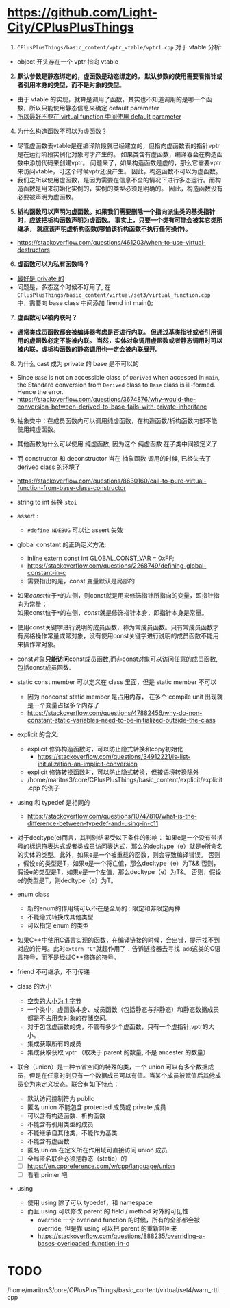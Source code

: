 # https://github.com/Light-City/CPlusPlusThings

1. `CPlusPlusThings/basic_content/vptr_vtable/vptr1.cpp` 对于 vtable 分析:
  - object 开头存在一个 vptr 指向 vtable
2. **默认参数是静态绑定的，虚函数是动态绑定的。 默认参数的使用需要看指针或者引用本身的类型，而不是对象的类型**。
  - 由于 vtable 的实现，就算是调用了函数，其实也不知道调用的是哪一个函数，所以只能使用静态信息来确定 default parameter
  - [所以最好不要在 virtual function 中间使用 default parameter](https://stackoverflow.com/questions/3533589/can-virtual-functions-have-default-parameters)
4. 为什么构造函数不可以为虚函数？
  - 尽管虚函数表vtable是在编译阶段就已经建立的，但指向虚函数表的指针vptr是在运行阶段实例化对象时才产生的。 如果类含有虚函数，编译器会在构造函数中添加代码来创建vptr。 问题来了，如果构造函数是虚的，那么它需要vptr来访问vtable，可这个时候vptr还没产生。 因此，构造函数不可以为虚函数。
  - 我们之所以使用虚函数，是因为需要在信息不全的情况下进行多态运行。而构造函数是用来初始化实例的，实例的类型必须是明确的。 因此，构造函数没有必要被声明为虚函数。
5. **析构函数可以声明为虚函数。如果我们需要删除一个指向派生类的基类指针时，应该把析构函数声明为虚函数。 事实上，只要一个类有可能会被其它类所继承， 就应该声明虚析构函数(哪怕该析构函数不执行任何操作)。**
  - https://stackoverflow.com/questions/461203/when-to-use-virtual-destructors
6. **虚函数可以为私有函数吗？**
  - [最好是 private 的](https://stackoverflow.com/questions/2170688/private-virtual-method-in-c)
  - 问题是，多态这个时候不好用了, 在 `CPlusPlusThings/basic_content/virtual/set3/virtual_function.cpp` 中，需要向 base class 中间添加 firend int main();
7. **虚函数可以被内联吗？**
  - **通常类成员函数都会被编译器考虑是否进行内联。 但通过基类指针或者引用调用的虚函数必定不能被内联。 当然，实体对象调用虚函数或者静态调用时可以被内联，虚析构函数的静态调用也一定会被内联展开。**
8. 为什么 cast 成为 private 的 base 是不可以的
  - Since `Base` is not an accessible class of `Derived` when accessed in `main`, the Standard conversion from `Derived` class to `Base` class is ill-formed. Hence the error.
  - https://stackoverflow.com/questions/3674876/why-would-the-conversion-between-derived-to-base-fails-with-private-inheritanc
9. 抽象类中：在成员函数内可以调用纯虚函数，在构造函数/析构函数内部不能使用纯虚函数。
  - 其他函数为什么可以使用 纯虚函数, 因为这个 纯虚函数 在子类中间被定义了
  - 而 constructor 和 deconstructor 当在 抽象函数 调用的时候, 已经失去了 derived class 的环境了
  - https://stackoverflow.com/questions/8630160/call-to-pure-virtual-function-from-base-class-constructor

- string to int 装换 `stoi`
- assert :
  - `#define NDEBUG` 可以让 assert 失效

- global constant 的正确定义方法:
  - inline extern const int GLOBAL_CONST_VAR = 0xFF;
  - https://stackoverflow.com/questions/2268749/defining-global-constant-in-c
  - 需要指出的是，const 变量默认是局部的

- 如果*const*位于`*`的左侧，则const就是用来修饰指针所指向的变量，即指针指向为常量；<br>如果const位于`*`的右侧，*const*就是修饰指针本身，即指针本身是常量。

- 使用const关键字进行说明的成员函数，称为常成员函数。只有常成员函数才有资格操作常量或常对象，没有使用const关键字进行说明的成员函数不能用来操作常对象。
- const对象**只能访问**const成员函数,而非const对象可以访问任意的成员函数,包括const成员函数.
- static const member 可以定义在 class 里面，但是 static member 不可以
  - 因为 nonconst static member 是占用内存， 在多个 compile unit 出现就是一个变量占据多个内存了
  - https://stackoverflow.com/questions/47882456/why-do-non-constant-static-variables-need-to-be-initialized-outside-the-class

- explicit 的含义:
  - explicit 修饰构造函数时，可以防止隐式转换和copy初始化
      - https://stackoverflow.com/questions/34912221/is-list-initialization-an-implicit-conversion
  - explicit 修饰转换函数时，可以防止隐式转换，但按语境转换除外
  - /home/maritns3/core/CPlusPlusThings/basic_content/explicit/explicit.cpp 的例子

- using 和 typedef 是相同的
  - https://stackoverflow.com/questions/10747810/what-is-the-difference-between-typedef-and-using-in-c11

- 对于decltype(e)而言，其判别结果受以下条件的影响：
如果e是一个没有带括号的标记符表达式或者类成员访问表达式，那么的decltype（e）就是e所命名的实体的类型。此外，如果e是一个被重载的函数，则会导致编译错误。
否则 ，假设e的类型是T，如果e是一个将亡值，那么decltype（e）为T&&
否则，假设e的类型是T，如果e是一个左值，那么decltype（e）为T&。
否则，假设e的类型是T，则decltype（e）为T。

- enum class
  - 新的enum的作用域可以不在是全局的 : 限定和非限定两种
  - 不能隐式转换成其他类型
  - 可以指定 enum 的类型

- 如果C++中使用C语言实现的函数，在编译链接的时候，会出错，提示找不到对应的符号。此时`extern "C"`就起作用了：告诉链接器去寻找`_add`这类的C语言符号，而不是经过C++修饰的符号。

- friend 不可继承，不可传递

- class 的大小
  - [空类的大小为 1 字节](https://stackoverflow.com/questions/621616/c-what-is-the-size-of-an-object-of-an-empty-class)
  - 一个类中，虚函数本身、成员函数（包括静态与非静态）和静态数据成员都是不占用类对象的存储空间。
  - 对于包含虚函数的类，不管有多少个虚函数，只有一个虚指针,vptr的大小。
  - 集成获取所有的成员
  - 集成获取获取 vptr （取决于 parent 的数量, 不是 ancester 的数量）


- 联合（union）是一种节省空间的特殊的类，一个 union 可以有多个数据成员，但是在任意时刻只有一个数据成员可以有值。当某个成员被赋值后其他成员变为未定义状态。联合有如下特点：
  - 默认访问控制符为 public
  - 匿名 union 不能包含 protected 成员或 private 成员
  - 可以含有构造函数、析构函数
  - 不能含有引用类型的成员
  - 不能继承自其他类，不能作为基类
  - 不能含有虚函数
  - 匿名 union 在定义所在作用域可直接访问 union 成员
  - [ ] 全局匿名联合必须是静态（static）的
  - [ ] https://en.cppreference.com/w/cpp/language/union
  - [ ] 看看 primer 吧

- using
  - 使用 using 除了可以 typedef，和 namespace
  - 而且 using 可以修改 parent 的 field / method 对外的可见性
    - override 一个 overload function 的时候，所有的全部都会被 override, 但是靠 using 可以把 parent 的重新带回来
    - https://stackoverflow.com/questions/888235/overriding-a-bases-overloaded-function-in-c

# TODO
/home/maritns3/core/CPlusPlusThings/basic_content/virtual/set4/warn_rtti.cpp
